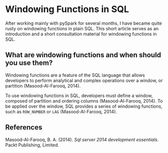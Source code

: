 # Windowing Functions in SQL

After working mainly with pySpark for several months, I have became quite rusty on windowing functions in plain SQL. This short article serves as an introduction and a short consultation material for windowing functions in SQL.

## What are windowing functions and when should you use them?

Windowing functions are a feature of the SQL language that allows developers to perform analytical and complex operations over a window, or partition (Masood-Al-Farooq, 2014).

To use windowing functions in SQL, developers must define a window, composed of partition and ordering columns (Masood-Al-Farooq, 2014). To be applied over the window, SQL provides a series of windowing functions, such as `ROW_NUMBER` or `LAG` (Masood-Al-Farooq, 2014).

## References

Masood-Al-Farooq, B. A. (2014). *Sql server 2014 development essentials*. Packt Publishing, Limited.
